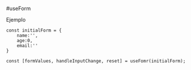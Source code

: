 #useForm

Ejemplo 

```
const initialForm = {
    name:'',
    age:0,
    email:''
}

const [formValues, handleInputChange, reset] = useFomr(initialForm);
```